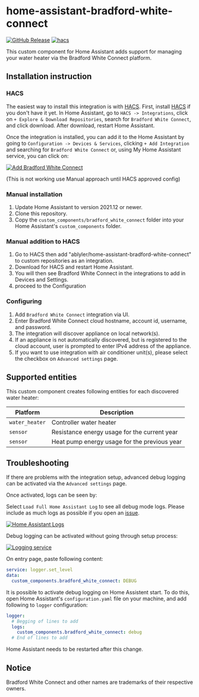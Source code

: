 # home-assistant-bradford-white-connect

[![GitHub Release][releases-shield]][releases]
[![hacs][hacsbadge]][hacs]

This custom component for Home Assistant adds support for managing your water heater via the Bradford White Connect platform.

## Installation instruction

### HACS

The easiest way to install this integration is with [HACS][hacs]. First, install [HACS][hacs-download] if you don't have it yet. In Home Assistant, go to `HACS -> Integrations`, click on `+ Explore & Download Repositories`, search for `Bradford White Connect`, and click download. After download, restart Home Assistant.

Once the integration is installed, you can add it to the Home Assistant by going to `Configuration -> Devices & Services`, clicking `+ Add Integration` and searching for `Bradford White Connect` or, using My Home Assistant service, you can click on:

[![Add Bradford White Connect][add-integration-badge]][add-integration]

(This is not working use Manual approach until HACS approved config)

### Manual installation

1. Update Home Assistant to version 2021.12 or newer.
2. Clone this repository.
3. Copy the `custom_components/bradford_white_connect` folder into your Home Assistant's `custom_components` folder.

### Manual addition to HACS

1. Go to HACS then add "ablyler/home-assistant-bradford-white-connect" to custom repositories as an integration.
2. Download for HACS and restart Home Assistant.
3. You will then see Bradford White Connect in the integrations to add in Devices and Settings.
4. proceed to the Configuration


### Configuring

1. Add `Bradford White Connect` integration via UI.
2. Enter Bradford White Connect cloud hostname, account id, username, and password.
3. The integration will discover appliance on local network(s).
4. If an appliance is not automatically discovered, but is registered to the cloud account, user is prompted to enter IPv4 address of the appliance.
5. If you want to use integration with air conditioner unit(s), please select the checkbox on `Advanced settings` page.

## Supported entities

This custom component creates following entities for each discovered water heater:

| Platform       | Description                                  |
| -------------- | -------------------------------------------- |
| `water_heater` | Controller water heater                      |
| `sensor`       | Resistance energy usage for the current year |
| `sensor`       | Heat pump energy usage for the previous year |

## Troubleshooting

If there are problems with the integration setup, advanced debug logging can be activated via the `Advanced settings` page.

Once activated, logs can be seen by:

Select `Load Full Home Assistant Log` to see all debug mode logs. Please include as much logs as possible if you open an [issue](https://github.com/ablyler/home-assistant-bradford-white-connect/issues/new?assignees=&labels=&template=issue.md).

[![Home Assistant Logs][ha-logs-badge]][ha-logs]

Debug logging can be activated without going through setup process:

[![Logging service][ha-service-badge]][ha-service]

On entry page, paste following content:

```yaml
service: logger.set_level
data:
  custom_components.bradford_white_connect: DEBUG
```

It is possible to activate debug logging on Home Assistent start. To do this, open Home Assistant's `configuration.yaml` file on your machine, and add following to `logger` configuration:

```yaml
logger:
  # Begging of lines to add
  logs:
    custom_components.bradford_white_connect: debug
  # End of lines to add
```

Home Assistant needs to be restarted after this change.

## Notice

Bradford White Connect and other names are trademarks of their respective owners.

[add-integration]: https://my.home-assistant.io/redirect/config_flow_start?domain=bradford_white_connect
[add-integration-badge]: https://my.home-assistant.io/badges/config_flow_start.svg
[hacs]: https://hacs.xyz
[hacs-download]: https://hacs.xyz/docs/setup/download
[hacsbadge]: https://img.shields.io/badge/HACS-Default-blue.svg?style=flat
[ha-logs]: https://my.home-assistant.io/redirect/logs
[ha-logs-badge]: https://my.home-assistant.io/badges/logs.svg
[ha-service]: https://my.home-assistant.io/redirect/developer_call_service/?service=logger.set_level
[ha-service-badge]: https://my.home-assistant.io/badges/developer_call_service.svg
[releases-shield]: https://img.shields.io/github/release/ablyler/home-assistant-bradford-white-connect.svg?style=flat
[releases]: https://github.com/ablyler/home-assistant-bradford-white-connect/releases
